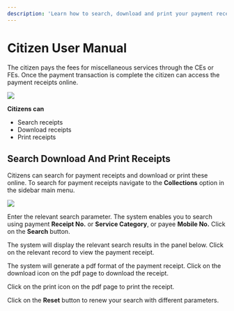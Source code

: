 ```yaml
---
description: 'Learn how to search, download and print your payment receipts'
---
```


# Citizen User Manual

The citizen pays the fees for miscellaneous services through the CEs or FEs. Once the payment transaction is complete the citizen can access the payment receipts online.

![](https://docs.google.com/drawings/u/0/d/sHPfa8rq5qQ18fUbHEBwxsw/image?w=227&h=283&rev=45&ac=1&parent=1GZKzf7O_6WDB5ba1gb6QUT6CqipoQzuRuWT44fTAgGo)

**Citizens can**

* Search receipts
* Download receipts
* Print receipts

## **Search Download And Print Receipts**

Citizens can search for payment receipts and download or print these online. To search for payment receipts navigate to the **Collections** option in the sidebar main menu.

![](https://lh3.googleusercontent.com/IEjyNR2jqJ5Lk6bRw2UC_4HG7xu8g496jqpCs4NmGRi8TXGvWt3cVFYElr_uzHvggHj3CjH4DI_r4Gs-BFd3Rfp_LoMfotgwkcArovKhvPkFGtJ2QRkKJ8r7RWfiqtrbtERcHDB7)

Enter the relevant search parameter. The system enables you to search using payment **Receipt No.** or **Service Category**, or payee **Mobile No.** Click on the **Search** button.

The system will display the relevant search results in the panel below. Click on the relevant record to view the payment receipt.

The system will generate a pdf format of the payment receipt. Click on the download icon on the pdf page to download the receipt.

Click on the print icon on the pdf page to print the receipt.

Click on the **Reset** button to renew your search with different parameters.

